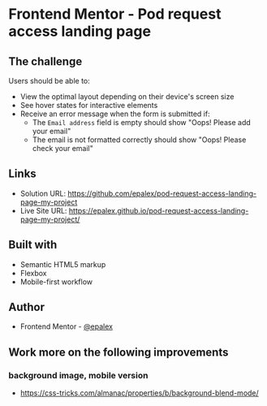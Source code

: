 # Frontend Mentor - Pod request access landing page

## The challenge

Users should be able to:

- View the optimal layout depending on their device's screen size
- See hover states for interactive elements
- Receive an error message when the form is submitted if:
  - The `Email address` field is empty should show "Oops! Please add your email"
  - The email is not formatted correctly should show "Oops! Please check your email"

## Links

- Solution URL: https://github.com/epalex/pod-request-access-landing-page-my-project
- Live Site URL: https://epalex.github.io/pod-request-access-landing-page-my-project/

## Built with

- Semantic HTML5 markup
- Flexbox
- Mobile-first workflow

## Author

- Frontend Mentor - [@epalex](https://www.frontendmentor.io/profile/epalex)

## Work more on the following improvements

### background image, mobile version
- https://css-tricks.com/almanac/properties/b/background-blend-mode/
 